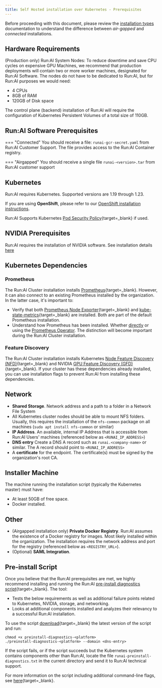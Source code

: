 ```yaml
---
title: Self Hosted installation over Kubernetes - Prerequisites
---
```


Before proceeding with this document, please review the [installation types](../../installation-types.md) documentation to understand the difference between _air-gapped_ and _connected_ installations. 
## Hardware Requirements

(Production only) Run:AI System Nodes: To reduce downtime and save CPU cycles on expensive GPU Machines, we recommend that production deployments will contain two or more worker machines, designated for Run:AI Software. The nodes do not have to be dedicated to Run:AI, but for Run:AI purposes we would need:

* 4 CPUs
* 8GB of RAM
* 120GB of Disk space

The control plane (backend) installation of Run:AI will require the configuration of  Kubernetes Persistent Volumes of a total size of 110GB. 


## Run:AI Software Prerequisites

=== "Connected"
    You should receive a file: `runai-gcr-secret.yaml` from Run:AI Customer Support. The file provides access to the Run:AI Container registry.

=== "Airgapped"
    You should receive a single file `runai-<version>.tar` from Run:AI customer support

## Kubernetes

Run:AI requires Kubernetes. Supported versions are 1.19 through 1.23. 

If you are using __OpenShift__, please refer to our [OpenShift installation instructions](../ocp/prerequisites.md). 

Run:AI Supports Kubernetes [Pod Security Policy](https://kubernetes.io/docs/concepts/policy/pod-security-policy/){target=_blank} if used. 

## NVIDIA Prerequisites

Run:AI requires the installation of NVIDIA software. See installation details [here](../../../cluster-setup/cluster-prerequisites#nvidia)
## Kubernetes Dependencies

### Prometheus 

The Run:AI Cluster installation installs [Prometheus](https://prometheus.io/){target=_blank}. However, it can also connect to an existing Prometheus installed by the organization. In the latter case, it's important to:

* Verify that both [Prometheus Node Exporter](https://prometheus.io/docs/guides/node-exporter/){target=_blank} and [kube-state-metrics](https://github.com/kubernetes/kube-state-metrics){target=_blank} are installed. Both are part of the default Prometheus installation.
* Understand how Prometheus has been installed. Whether [directly](https://github.com/prometheus-community/helm-charts/tree/main/charts/prometheus) or using the [Prometheus Operator](https://github.com/prometheus-community/helm-charts/tree/main/charts/kube-prometheus-stack). The distinction will become important during the Run:AI Cluster installation.


### Feature Discovery

The Run:AI Cluster installation installs Kubernetes [Node Feature Discovery (NFD)](https://github.com/kubernetes-sigs/node-feature-discovery){target=_blank} and NVIDIA [GPU Feature Discovery (GFD)](https://github.com/NVIDIA/gpu-feature-discovery){target=_blank}. If your cluster has these dependencies already installed, you can use installation flags to prevent Run:AI from installing these dependencies.

<!-- 
## Nodes

* __Operating System__. Run:AI can be installed on any modern Linux. 
* __NVIDIA CUDA Toolkit__ is installed for machines with GPUs (verify by running the command `nvidia-smi`). 

You can use the [NVIDIA GPU Operator](https://docs.nvidia.com/datacenter/cloud-native/gpu-operator/getting-started.html){target=_blank}, as an alternative to the NVIDIA CUDA Toolkit. However, Run:AI uses its own version of one of the NVIDIA GPU Operator components called [NVIDIA device plug-in](https://github.com/NVIDIA/k8s-device-plugin){target=_blank}. There are special instructions on how to disable the default NVIDIA device plug-in. Please contact Run:AI Customer Support.  -->


## Network

* __Shared Storage__. Network address and a path to a folder in a Network File System
* All Kubernetes cluster nodes should be able to mount NFS folders. Usually, this requires the installation of the `nfs-common` package on all machines (`sudo apt install nfs-common` or similar)
* __IP Address__. An available, internal IP Address that is accessible from Run:AI Users' machines (referenced below as `<RUNAI_IP_ADDRESS>`)
* __DNS entry__ Create a DNS A record such as `runai.<company-name>` or similar. The A record should point to `<RUNAI_IP_ADDRESS>` 
* A __certificate__ for the endpoint. The certificate(s) must be signed by the organization's root CA. 

## Installer Machine

The machine running the installation script (typically the Kubernetes master) must have:

* At least 50GB of free space.
* Docker installed.


## Other

* (Airgapped installation only)  __Private Docker Registry__. Run:AI assumes the existence of a Docker registry for images. Most likely installed within the organization. The installation requires the network address and port for the registry (referenced below as `<REGISTRY_URL>`). 
* (Optional) __SAML Integration__. 



## Pre-install Script

Once you believe that the Run:AI prerequisites are met, we highly recommend installing and running the Run:AI  [pre-install diagnostics script](https://github.com/run-ai/preinstall-diagnostics){target=_blank}. The tool:

* Tests the below requirements as well as additional failure points related to Kubernetes, NVIDIA, storage, and networking.
* Looks at additional components installed and analyzes their relevancy to a successful Run:AI installation. 

To use the script [download](https://github.com/run-ai/preinstall-diagnostics/releases){target=_blank} the latest version of the script and run:

```
chmod +x preinstall-diagnostics-<platform>
./preinstall-diagnostics-<platform> --domain <dns-entry>
```

If the script fails, or if the script succeeds but the Kubernetes system contains components other than Run:AI, locate the file `runai-preinstall-diagnostics.txt` in the current directory and send it to Run:AI technical support. 

For more information on the script including additional command-line flags, see [here](https://github.com/run-ai/preinstall-diagnostics){target=_blank}.

